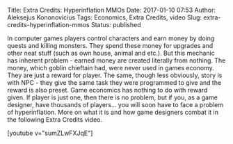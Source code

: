 Title: Extra Credits: Hyperinflation MMOs
Date: 2017-01-10 07:53
Author: Aleksejus Kononovicius
Tags: Economics, Extra Credits, video
Slug: extra-credits-hyperinflation-mmos
Status: published

In
computer games players control characters and earn money by doing quests
and killing monsters. They spend these money for upgrades and other neat
stuff (such as own house, animal and etc.). But this mechanic has
inherent problem - earned money are created literally from nothing. The
money, which goblin chieftain had, were never used in games economy.
They are just a reward for player. The same, though less obviously,
story is with NPC - they give the same task they were programmed to give
and the reward is also preset. Game economics has nothing to do with
reward given. If player is just one, then there is no problem, but if
you, as a game designer, have thousands of players... you will soon have
to face a problem of hyperinflation. More on what it is and how game
designers combat it in the following Extra Credits video.

[youtube v="sumZLwFXJqE"]
